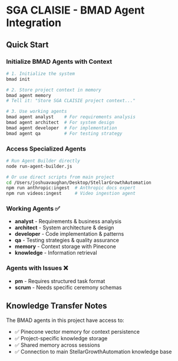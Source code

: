 # SGA CLAISIE - BMAD Agent Integration

## Quick Start

### Initialize BMAD Agents with Context
```bash
# 1. Initialize the system
bmad init

# 2. Store project context in memory
bmad agent memory
# Tell it: "Store SGA CLAISIE project context..."

# 3. Use working agents
bmad agent analyst    # For requirements analysis
bmad agent architect  # For system design  
bmad agent developer  # For implementation
bmad agent qa         # For testing strategy
```

### Access Specialized Agents
```bash
# Run Agent Builder directly
node run-agent-builder.js

# Or use direct scripts from main project
cd /Users/joshuavaughan/Desktop/StellarGrowthAutomation
npm run anthropic:ingest  # Anthropic docs expert
npm run videos:ingest     # Video ingestion agent
```

### Working Agents ✅
- **analyst** - Requirements & business analysis
- **architect** - System architecture & design
- **developer** - Code implementation & patterns
- **qa** - Testing strategies & quality assurance
- **memory** - Context storage with Pinecone
- **knowledge** - Information retrieval

### Agents with Issues ❌
- **pm** - Requires structured task format
- **scrum** - Needs specific ceremony schemas

## Knowledge Transfer Notes

The BMAD agents in this project have access to:
- ✅ Pinecone vector memory for context persistence
- ✅ Project-specific knowledge storage
- ✅ Shared memory across sessions
- ✅ Connection to main StellarGrowthAutomation knowledge base
